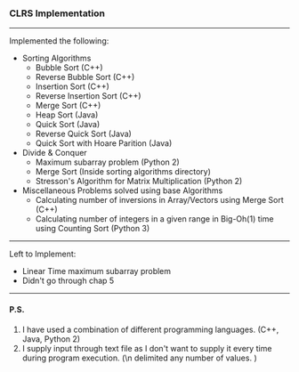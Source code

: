 ### CLRS Implementation
---
Implemented the following:
* Sorting Algorithms
    * Bubble Sort (C++)
    * Reverse Bubble Sort (C++)
    * Insertion Sort (C++)
    * Reverse Insertion Sort (C++)
    * Merge Sort (C++)
    * Heap Sort (Java)
    * Quick Sort (Java)
    * Reverse Quick Sort (Java)
    * Quick Sort with Hoare Parition (Java)
* Divide & Conquer
    * Maximum subarray problem (Python 2)
    * Merge Sort (Inside sorting algorithms directory)
    * Stresson's Algorithm for Matrix Multiplication (Python 2)
* Miscellaneous Problems solved using base Algorithms
    * Calculating number of inversions in Array/Vectors using Merge Sort (C++)
    * Calculating number of integers in a given range in Big-Oh(1) time using Counting Sort (Python 3)
---
Left to Implement:
* Linear Time maximum subarray problem
* Didn't go through chap 5

---
#### P.S.
1. I have used a combination of different programming languages. (C++, Java, Python 2)
2. I supply input through text file as I don't want to supply it every time during program execution. (\n delimited any number of values. )
